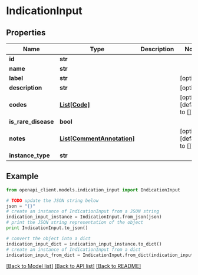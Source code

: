 # IndicationInput


## Properties
Name | Type | Description | Notes
------------ | ------------- | ------------- | -------------
**id** | **str** |  | 
**name** | **str** |  | 
**label** | **str** |  | [optional] 
**description** | **str** |  | [optional] 
**codes** | [**List[Code]**](Code.md) |  | [optional] [default to []]
**is_rare_disease** | **bool** |  | 
**notes** | [**List[CommentAnnotation]**](CommentAnnotation.md) |  | [optional] [default to []]
**instance_type** | **str** |  | 

## Example

```python
from openapi_client.models.indication_input import IndicationInput

# TODO update the JSON string below
json = "{}"
# create an instance of IndicationInput from a JSON string
indication_input_instance = IndicationInput.from_json(json)
# print the JSON string representation of the object
print IndicationInput.to_json()

# convert the object into a dict
indication_input_dict = indication_input_instance.to_dict()
# create an instance of IndicationInput from a dict
indication_input_from_dict = IndicationInput.from_dict(indication_input_dict)
```
[[Back to Model list]](../README.md#documentation-for-models) [[Back to API list]](../README.md#documentation-for-api-endpoints) [[Back to README]](../README.md)


